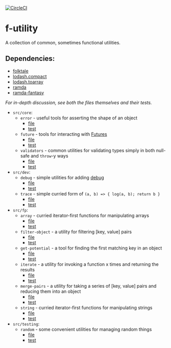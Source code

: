 [![CircleCI](https://circleci.com/gh/brekk/f-utility.svg?style=shield&circle-token=a9ccfc426e684dc0537090caee2e300a4ad52c78)](https://circleci.com/gh/brekk/f-utility/tree/master)

# f-utility

A collection of common, sometimes functional utilities.

## Dependencies:

* [folktale](https://www.npmjs.com/package/folktale)
* [lodash.compact](https://www.npmjs.com/package/lodash.compact)
* [lodash.toarray](https://www.npmjs.com/package/lodash.toarray)
* [ramda](https://www.npmjs.com/package/ramda)
* [ramda-fantasy](https://www.npmjs.com/package/ramda-fantasy)

_For in-depth discussion, see both the files themselves and their tests._

* `src/core`:
  + `error` - useful tools for asserting the shape of an object
    - [file](https://github.com/brekk/f-utility/blob/master/src/core/error.js)
    - [test](https://github.com/brekk/f-utility/blob/master/src/core/error.spec.js)
  + `future` - tools for interacting with [Futures](https://github.com/ramda/ramda-fantasy/blob/master/src/Future.js)
    - [file](https://github.com/brekk/f-utility/blob/master/src/core/future.js)
    - [test](https://github.com/brekk/f-utility/blob/master/src/core/future.spec.js)
  + `validators` - common utilities for validating types simply in both null-safe and `throw`-y ways
    - [file](https://github.com/brekk/f-utility/blob/master/src/core/validators.js)
    - [test](https://github.com/brekk/f-utility/blob/master/src/core/validators.spec.js)
* `src/dev`:
  + `debug` - simple utilities for adding [debug](https://www.npmjs.com/package/debug)
    - [file](https://github.com/brekk/f-utility/blob/master/src/dev/debug.js)
    - [test](https://github.com/brekk/f-utility/blob/master/src/dev/debug.spec.js)
  + `trace` - simple curried form of `(a, b) => { log(a, b); return b }`
    - [file](https://github.com/brekk/f-utility/blob/master/src/dev/trace.js)
    - [test](https://github.com/brekk/f-utility/blob/master/src/dev/trace.spec.js)
* `src/fp`:
  + `array` - curried iterator-first functions for manipulating arrays
    - [file](https://github.com/brekk/f-utility/blob/master/src/fp/array.js)
    - [test](https://github.com/brekk/f-utility/blob/master/src/fp/array.spec.js)
  + `filter-object` - a utility for filtering [key, value] pairs
    - [file](https://github.com/brekk/f-utility/blob/master/src/fp/filter-object.js)
    - [test](https://github.com/brekk/f-utility/blob/master/src/fp/filter-object.spec.js)
  + `get-potential` - a tool for finding the first matching key in an object
    - [file](https://github.com/brekk/f-utility/blob/master/src/fp/array.js)
    - [test](https://github.com/brekk/f-utility/blob/master/src/fp/array.spec.js)
  + `iterate` - a utility for invoking a function x times and returning the results
    - [file](https://github.com/brekk/f-utility/blob/master/src/fp/iterate.js)
    - [test](https://github.com/brekk/f-utility/blob/master/src/fp/iterate.spec.js)
  + `merge-pairs` - a utility for taking a series of [key, value] pairs and reducing them into an object
    - [file](https://github.com/brekk/f-utility/blob/master/src/fp/merge-pairs.js)
    - [test](https://github.com/brekk/f-utility/blob/master/src/fp/merge-pairs.spec.js)
  + `string` - curried iterator-first functions for manipulating strings
    - [file](https://github.com/brekk/f-utility/blob/master/src/fp/string.js)
    - [test](https://github.com/brekk/f-utility/blob/master/src/fp/string.spec.js)
* `src/testing`:
  + `random` - some convenient utilities for managing random things
    - [file](https://github.com/brekk/f-utility/blob/master/src/testing/random.js)
    - [test](https://github.com/brekk/f-utility/blob/master/src/testing/random.spec.js)
